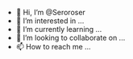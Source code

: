 - 👋 Hi, I’m @Seroroser
- 👀 I’m interested in ...
- 🌱 I’m currently learning ...
- 💞️ I’m looking to collaborate on ...
- 📫 How to reach me ...

<!---
Seroroser/Seroroser is a ✨ special ✨ repository because its `README.md` (this file) appears on your GitHub profile.
You can click the Preview link to take a look at your changes.
--->
